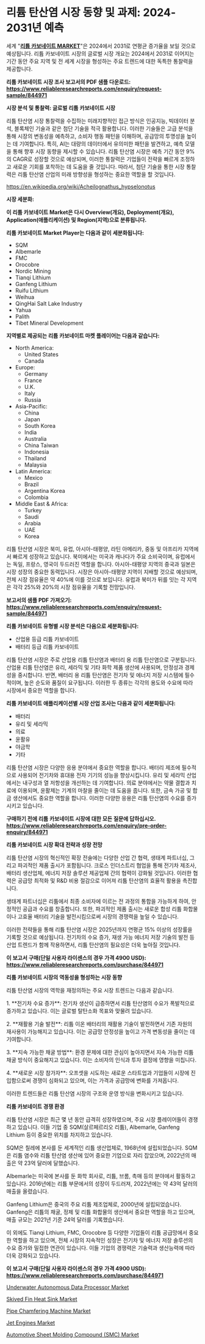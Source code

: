 <p><h1>리튬 탄산염 시장 동향 및 과제: 2024-2031년 예측</h1></p><p>세계 "<strong><a href="https://www.reliableresearchreports.com/lithium-carbonate-r844971?utm_campaign=105&utm_medium=8&utm_source=Github&utm_content=ia&utm_term=03102024&utm_id=lithium-carbonate">리튬 카보네이트 MARKET</a></strong>"은 2024에서 2031로 연평균 증가율을 보일 것으로 예상됩니다. 리튬 카보네이트 시장의 글로벌 시장 개요는 2024에서 2031로 이어지는 기간 동안 주요 지역 및 전 세계 시장을 형성하는 주요 트렌드에 대한 독특한 통찰력을 제공합니다.</p>
<p><strong>리튬 카보네이트 시장 조사 보고서의 PDF 샘플 다운로드: <a href="https://www.reliableresearchreports.com/enquiry/request-sample/844971?utm_campaign=105&utm_medium=8&utm_source=Github&utm_content=ia&utm_term=03102024&utm_id=lithium-carbonate">https://www.reliableresearchreports.com/enquiry/request-sample/844971</a></strong></p>
<p><strong>시장 분석 및 통찰력: 글로벌 리튬 카보네이트 시장</strong></p>
<p><p>리튬 탄산염 시장 통찰력을 수집하는 미래지향적인 접근 방식은 인공지능, 빅데이터 분석, 블록체인 기술과 같은 첨단 기술을 적극 활용합니다. 이러한 기술들은 고급 분석을 통해 시장의 변동성을 예측하고, 소비자 행동 패턴을 이해하며, 공급망의 투명성을 높이는 데 기여합니다. 특히, AI는 대량의 데이터에서 유의미한 패턴을 발견하고, 예측 모델을 통해 향후 시장 동향을 제시할 수 있습니다. 리튬 탄산염 시장은 예측 기간 동안 9%의 CAGR로 성장할 것으로 예상되며, 이러한 통찰력은 기업들이 전략을 빠르게 조정하고 새로운 기회를 포착하는 데 도움을 줄 것입니다. 따라서, 첨단 기술을 통한 시장 통찰력은 리튬 탄산염 산업의 미래 방향성을 형성하는 중요한 역할을 할 것입니다.</p></p>
<p><a href="%7CAUTHORITHY_DOMAIN_URL%7C?utm_campaign=105&utm_medium=8&utm_source=Github&utm_content=ia&utm_term=03102024&utm_id=lithium-carbonate">https://en.wikipedia.org/wiki/Acheilognathus_hypselonotus</a></p>
<p><strong>시장 세분화:</strong></p>
<p><strong>이 리튬 카보네이트 Market은 다시 Overview(개요), Deployment(개요), Application(애플리케이션) 및 Region(지역)으로 분류됩니다.</strong></p>
<p><strong>리튬 카보네이트 Market Player는 다음과 같이 세분화됩니다:</strong></p>
<p><ul><li>SQM</li><li>Albemarle</li><li>FMC</li><li>Orocobre</li><li>Nordic Mining</li><li>Tianqi Lithium</li><li>Ganfeng Lithium</li><li>Ruifu Lithium</li><li>Weihua</li><li>QingHai Salt Lake Industry</li><li>Yahua</li><li>Palith</li><li>Tibet Mineral Development</li></ul></p>
<p><strong>지역별로 제공되는 리튬 카보네이트 마켓 플레이어는 다음과 같습니다:</strong></p>
<p><ul>
    <li>
        North America:
        <ul>
            <li>United States</li>
            <li>Canada</li>
        </ul>
    </li>
    <li>
        Europe:
        <ul>
            <li>Germany</li>
            <li>France</li>
            <li>U.K.</li>
            <li>Italy</li>
            <li>Russia</li>
        </ul>
    </li>
    <li>
        Asia-Pacific:
        <ul>
            <li>China</li>
            <li>Japan</li>
            <li>South Korea</li>
            <li>India</li>
            <li>Australia</li>
            <li>China Taiwan</li>
            <li>Indonesia</li>
            <li>Thailand</li>
            <li>Malaysia</li>
        </ul>
    </li>
    <li>
        Latin America:
        <ul>
            <li>Mexico</li>
            <li>Brazil</li>
            <li>Argentina Korea</li>
            <li>Colombia</li>
        </ul>
    </li>
    <li>
        Middle East & Africa:
        <ul>
            <li>Turkey</li>
            <li>Saudi</li>
            <li>Arabia</li>
            <li>UAE</li>
            <li>Korea</li>
        </ul>
    </li>
    </ul></p>
<p><p>리튬 탄산염 시장은 북미, 유럽, 아시아-태평양, 라틴 아메리카, 중동 및 아프리카 지역에서 빠르게 성장하고 있습니다. 북미에서는 미국과 캐나다가 주요 소비국이며, 유럽에서는 독일, 프랑스, 영국이 두드러진 역할을 합니다. 아시아-태평양 지역의 중국과 일본은 시장 성장의 중요한 동력입니다. 시장은 아시아-태평양 지역이 지배할 것으로 예상되며, 전체 시장 점유율은 약 40%에 이를 것으로 보입니다. 유럽과 북미가 뒤를 잇는 각 지역은 각각 25%와 20%의 시장 점유율을 기록할 전망입니다.</p></p>
<p><strong>보고서의 샘플 PDF 가져오기: <a href="https://www.reliableresearchreports.com/enquiry/request-sample/844971?utm_campaign=105&utm_medium=8&utm_source=Github&utm_content=ia&utm_term=03102024&utm_id=lithium-carbonate">https://www.reliableresearchreports.com/enquiry/request-sample/844971</a></strong></p>
<p><strong>리튬 카보네이트 유형별 시장 분석은 다음으로 세분화됩니다:</strong></p>
<p><ul><li>산업용 등급 리튬 카보네이트</li><li>배터리 등급 리튬 카보네이트</li></ul></p>
<p><p>리튬 탄산염 시장은 주로 산업용 리튬 탄산염과 배터리 용 리튬 탄산염으로 구분됩니다. 산업용 리튬 탄산염은 유리, 세라믹 및 기타 화학 제품 생산에 사용되며, 안정성과 경제성을 중시합니다. 반면, 배터리 용 리튬 탄산염은 전기차 및 에너지 저장 시스템에 필수적이며, 높은 순도와 품질이 요구됩니다. 이러한 두 종류는 각각의 용도와 수요에 따라 시장에서 중요한 역할을 합니다.</p></p>
<p><strong>리튬 카보네이트 애플리케이션별 시장 산업 조사는 다음과 같이 세분화됩니다:</strong></p>
<p><ul><li>배터리</li><li>유리 및 세라믹</li><li>의료</li><li>윤활유</li><li>야금학</li><li>기타</li></ul></p>
<p><p>리튬 탄산염 시장은 다양한 응용 분야에서 중요한 역할을 합니다. 배터리 제조에 필수적으로 사용되어 전기차와 휴대용 전자 기기의 성능을 향상시킵니다. 유리 및 세라믹 산업에서는 내구성과 열 저항성을 개선하는 데 기여합니다. 의료 분야에서는 약물 결합과 치료에 이용되며, 윤활제는 기계의 마찰을 줄이는 데 도움을 줍니다. 또한, 금속 가공 및 합금 생산에서도 중요한 역할을 합니다. 이러한 다양한 응용은 리튬 탄산염의 수요를 증가시키고 있습니다.</p></p>
<p><strong>구매하기 전에 리튬 카보네이트 시장에 대한 모든 질문에 답하십시오. <a href="https://www.reliableresearchreports.com/enquiry/pre-order-enquiry/844971?utm_campaign=105&utm_medium=8&utm_source=Github&utm_content=ia&utm_term=03102024&utm_id=lithium-carbonate">https://www.reliableresearchreports.com/enquiry/pre-order-enquiry/844971</a></strong></p>
<p><strong>리튬 카보네이트 시장 확대 전략과 성장 전망</strong></p>
<p><p>리튬 탄산염 시장의 혁신적인 확장 전술에는 다양한 산업 간 협력, 생태계 파트너십, 그리고 파괴적인 제품 출시가 포함됩니다. 크로스 인더스트리 협업을 통해 전기차 제조사, 배터리 생산업체, 에너지 저장 솔루션 제공업체 간의 협력이 강화될 것입니다. 이러한 협력은 공급망 최적화 및 R&D 비용 절감으로 이어져 리튬 탄산염의 효율적 활용을 촉진합니다.</p><p>생태계 파트너십은 리튬에서 최종 소비자에 이르는 전 과정의 통합을 가능하게 하여, 안정적인 공급과 수요를 창출합니다. 또한, 파괴적인 제품 출시는 새로운 합성 리튬 화합물이나 고효율 배터리 기술을 발전시킴으로써 시장의 경쟁력을 높일 수 있습니다. </p><p>이러한 전략들을 통해 리튬 탄산염 시장은 2025년까지 연평균 15% 이상의 성장률을 기록할 것으로 예상됩니다. 전기차의 수요 증가, 재생 가능 에너지 저장 기술의 발전 등 산업 트렌드가 함께 작용하면서, 리튬 탄산염의 필요성은 더욱 높아질 것입니다.</p></p>
<p><strong>이 보고서 구매(단일 사용자 라이센스의 경우 가격 4900 USD): <a href="https://www.reliableresearchreports.com/purchase/844971?utm_campaign=105&utm_medium=8&utm_source=Github&utm_content=ia&utm_term=03102024&utm_id=lithium-carbonate">https://www.reliableresearchreports.com/purchase/844971</a></strong></p>
<p><strong>리튬 카보네이트 시장의 역동성을 형성하는 시장 동향</strong></p>
<p><p>리튬 탄산염 시장의 역학을 재정의하는 주요 시장 트렌드는 다음과 같습니다.</p><p>1. **전기차 수요 증가**: 전기차 생산이 급증하면서 리튬 탄산염의 수요가 폭발적으로 증가하고 있습니다. 이는 글로벌 탈탄소화 목표와 맞물려 있습니다.</p><p>2. **재활용 기술 발전**: 리튬 이온 배터리의 재활용 기술이 발전하면서 기존 자원의 재사용이 가능해지고 있습니다. 이는 공급망 안정성을 높이고 가격 변동성을 줄이는 데 기여합니다.</p><p>3. **지속 가능한 채굴 방법**: 환경 문제에 대한 관심이 높아지면서 지속 가능한 리튬 채굴 방식이 중요해지고 있습니다. 이는 소비자의 인식과 투자 결정에 영향을 미칩니다.</p><p>4. **새로운 시장 참가자**: 오프셋을 시도하는 새로운 스타트업과 기업들이 시장에 진입함으로써 경쟁이 심화되고 있으며, 이는 가격과 공급망에 변화를 가져옵니다. </p><p>이러한 트렌드들은 리튬 탄산염 시장의 구조와 운영 방식을 변화시키고 있습니다.</p></p>
<p><strong>리튬 카보네이트 경쟁 환경</strong></p>
<p><p>리튬 탄산염 시장은 최근 몇 년 동안 급격히 성장하였으며, 주요 시장 플레이어들이 경쟁하고 있습니다. 이들 기업 중 SQM(살르페르리오 리튬), Albemarle, Ganfeng Lithium 등이 중요한 위치를 차지하고 있습니다.</p><p>SQM은 칠레에 본사를 둔 세계적인 리튬 생산업체로, 1968년에 설립되었습니다. SQM은 리튬 염수와 리튬 탄산염 생산에 있어 중요한 기업으로 자리 잡았으며, 2022년의 매출은 약 23억 달러에 달했습니다.</p><p>Albemarle는 미국에 본사를 둔 화학 회사로, 리튬, 브롬, 촉매 등의 분야에서 활동하고 있습니다. 2016년에는 리튬 부문에서의 성장이 두드러져, 2022년에는 약 43억 달러의 매출을 올렸습니다.</p><p>Ganfeng Lithium은 중국의 주요 리튬 제조업체로, 2000년에 설립되었습니다. Ganfeng은 리튬의 채굴, 정제 및 리튬 화합물의 생산에서 중요한 역할을 하고 있으며, 매출 규모는 2021년 기준 24억 달러를 기록했습니다.</p><p>이 외에도 Tianqi Lithium, FMC, Orocobre 등 다양한 기업들이 리튬 공급망에서 중요한 역할을 하고 있으며, 전체 시장의 지속적인 성장은 전기차 및 에너지 저장 솔루션의 수요 증가와 밀접한 연관이 있습니다. 이들 기업의 경쟁력은 기술력과 생산능력에 따라 더욱 강화되고 있습니다.</p></p>
<p><strong>이 보고서 구매(단일 사용자 라이센스의 경우 가격 4900 USD): <a href="https://www.reliableresearchreports.com/purchase/844971?utm_campaign=105&utm_medium=8&utm_source=Github&utm_content=ia&utm_term=03102024&utm_id=lithium-carbonate">https://www.reliableresearchreports.com/purchase/844971</a></strong></p>
<p><p><a href="https://github.com/petbigbeepjn/Market-Research-Report-List-1/blob/main/underwater-autonomous-data-processor-market.md?utm_campaign=105&utm_medium=8&utm_source=Github&utm_content=ia&utm_term=03102024&utm_id=lithium-carbonate">Underwater Autonomous Data Processor Market</a></p><p><a href="https://issuu.com/reportprime-2/docs/skived-fin-heat-sink-market-size-20_61403cbf4a61d4?utm_campaign=105&utm_medium=8&utm_source=Github&utm_content=ia&utm_term=03102024&utm_id=lithium-carbonate">Skived Fin Heat Sink Market</a></p><p><a href="https://issuu.com/reportprime-2/docs/pipe-chamfering-machine-market-size_e98163be6d9895?utm_campaign=105&utm_medium=8&utm_source=Github&utm_content=ia&utm_term=03102024&utm_id=lithium-carbonate">Pipe Chamfering Machine Market</a></p><p><a href="https://www.linkedin.com/pulse/future-ready-strategic-insights-global-jet-engines-market-wsove?trackingId=vN0aHuSRQ5edAHwOh37PnA%3D%3D&utm_campaign=105&utm_medium=8&utm_source=Github&utm_content=ia&utm_term=03102024&utm_id=lithium-carbonate">Jet Engines Market</a></p><p><a href="https://medium.com/@jodyomenick9056/automotive-sheet-molding-compound-smc-market-share-market-analysis-growth-trends-forecasts-45b248dc0b2b?utm_campaign=105&utm_medium=8&utm_source=Github&utm_content=ia&utm_term=03102024&utm_id=lithium-carbonate">Automotive Sheet Molding Compound (SMC) Market</a></p></p>